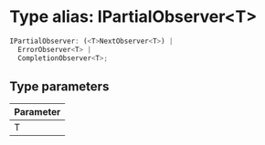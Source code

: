 # Type alias: IPartialObserver<T\>

```ts
IPartialObserver: (<T>NextObserver<T>) |
  ErrorObserver<T> |
  CompletionObserver<T>;
```

## Type parameters

| Parameter |
| :-------- |
| T         |
